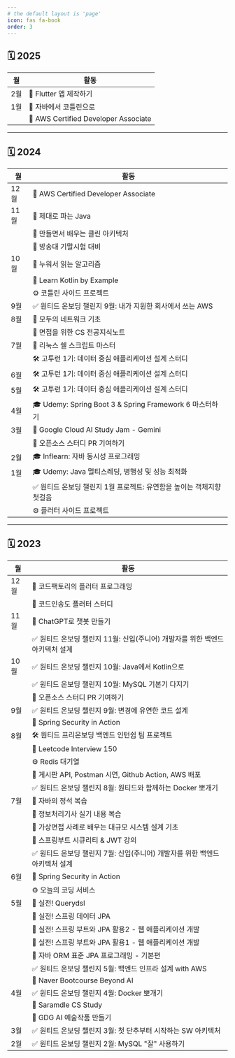 ```yaml
---
# the default layout is 'page'
icon: fas fa-book
order: 3
---
```


## 🗓️ 2025

| 월 | 활동                                   |
|--|--------------------------------------|
| 2월 | 📖 Flutter 앱 제작하기             |
| 1월 | 📖 자바에서 코틀린으로                  |
|  | 📖 AWS Certified Developer Associate |

---

## 🗓️ 2024

| 월   | 활동                                                                 |
|------|--------------------------------------------------------------------|
| 12월 | 📖 AWS Certified Developer Associate                                |
| 11월 | 📖 제대로 파는 Java                                                  |
|      | 📖 만들면서 배우는 클린 아키텍처                                     |
|      | 📝 방송대 기말시험 대비                                              |
| 10월 | 📖 누워서 읽는 알고리즘                                              |
|      | 📖 Learn Kotlin by Example                                         |
|      | ⚙️ 코틀린 사이드 프로젝트                                            |
| 9월  | ✅ 원티드 온보딩 챌린지 9월: 내가 지원한 회사에서 쓰는 AWS            |
| 8월  | 📖 모두의 네트워크 기초                                              |
|      | 📝 면접을 위한 CS 전공지식노트                                       |
| 7월  | 📖 리눅스 쉘 스크립트 마스터                                         |
|      | 🛠️ 고투런 1기: 데이터 중심 애플리케이션 설계 스터디                  |
| 6월  | 🛠️ 고투런 1기: 데이터 중심 애플리케이션 설계 스터디                  |
| 5월  | 🛠️ 고투런 1기: 데이터 중심 애플리케이션 설계 스터디                  |
| 4월  | 🎓 Udemy: Spring Boot 3 & Spring Framework 6 마스터하기              |
| 3월  | 🌟 Google Cloud AI Study Jam - Gemini                              |
|      | 🤝 오픈소스 스터디 PR 기여하기                                       |
| 2월  | 🎓 Inflearn: 자바 동시성 프로그래밍                                   |
| 1월  | 🎓 Udemy: Java 멀티스레딩, 병행성 및 성능 최적화                     |
|      | ✅ 원티드 온보딩 챌린지 1월 프로젝트: 유연함을 높이는 객체지향 첫걸음 |
|      | ⚙️ 플러터 사이드 프로젝트                                            |

---

## 🗓️ 2023

| 월   | 활동                                                                 |
|------|----------------------------------------------------------------------|
| 12월 | 📖 코드팩토리의 플러터 프로그래밍                                    |
|      | 🤝 코드인송도 플러터 스터디                                          |
| 11월 | 🤖 ChatGPT로 챗봇 만들기                                              |
|      | ✅ 원티드 온보딩 챌린지 11월: 신입(주니어) 개발자를 위한 백엔드 아키텍처 설계 |
| 10월 | ✅ 원티드 온보딩 챌린지 10월: Java에서 Kotlin으로                     |
|      | ✅ 원티드 온보딩 챌린지 10월: MySQL 기본기 다지기                     |
|      | 🤝 오픈소스 스터디 PR 기여하기                                       |
| 9월  | ✅ 원티드 온보딩 챌린지 9월: 변경에 유연한 코드 설계                  |
|      | 📖 Spring Security in Action                                         |
| 8월  | 🛠️ 원티드 프리온보딩 백엔드 인턴쉽 팀 프로젝트                      |
|      | 🧩 Leetcode Interview 150                                            |
|      | ⚙️ Redis 대기열                                                      |
|      | 🚀 게시판 API, Postman 시연, Github Action, AWS 배포                 |
|      | ✅ 원티드 온보딩 챌린지 8월: 원티드와 함께하는 Docker 뽀개기          |
| 7월  | 📖 자바의 정석 복습                                                  |
|      | 📝 정보처리기사 실기 내용 복습                                       |
|      | 📖 가상면접 사례로 배우는 대규모 시스템 설계 기초                    |
|      | 📖 스프링부트 시큐리티 & JWT 강의                                    |
|      | ✅ 원티드 온보딩 챌린지 7월: 신입(주니어) 개발자를 위한 백엔드 아키텍처 설계 |
| 6월  | 📖 Spring Security in Action                                         |
|      | ⚙️ 오늘의 코딩 서비스                                               |
| 5월  | 📖 실전! Querydsl                                                   |
|      | 📖 실전! 스프링 데이터 JPA                                           |
|      | 📖 실전! 스프링 부트와 JPA 활용2 - 웹 애플리케이션 개발              |
|      | 📖 실전! 스프링 부트와 JPA 활용1 - 웹 애플리케이션 개발              |
|      | 📖 자바 ORM 표준 JPA 프로그래밍 - 기본편                            |
|      | ✅ 원티드 온보딩 챌린지 5월: 백엔드 인프라 설계 with AWS             |
|      | 🌟 Naver Bootcourse Beyond AI                                       |
| 4월  | ✅ 원티드 온보딩 챌린지 4월: Docker 뽀개기                          |
|      | 🧠 Saramdle CS Study                                                |
|      | 🎨 GDG AI 예술작품 만들기                                           |
| 3월  | ✅ 원티드 온보딩 챌린지 3월: 첫 단추부터 시작하는 SW 아키텍처        |
| 2월  | ✅ 원티드 온보딩 챌린지 2월: MySQL "잘" 사용하기                    |
